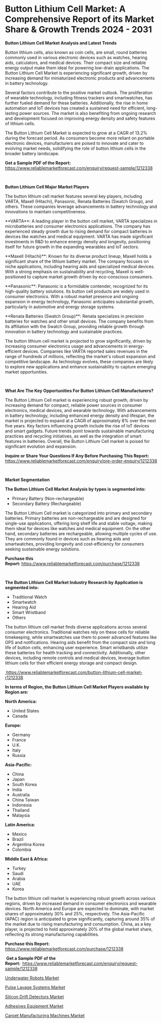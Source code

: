 <p><h1>Button Lithium Cell Market: A Comprehensive Report of its Market Share & Growth Trends 2024 - 2031</h1></p><p><strong>Button Lithium Cell Market Analysis and Latest Trends</strong></p>
<p><p>Button lithium cells, also known as coin cells, are small, round batteries commonly used in various electronic devices such as watches, hearing aids, calculators, and medical devices. Their compact size and reliable energy output make them ideal for powering low-drain applications. The Button Lithium Cell Market is experiencing significant growth, driven by increasing demand for miniaturized electronic products and advancements in battery technology.</p><p>Several factors contribute to the positive market outlook. The proliferation of wearable technology, including fitness trackers and smartwatches, has further fueled demand for these batteries. Additionally, the rise in home automation and IoT devices has created a sustained need for efficient, long-lasting power sources. The market is also benefiting from ongoing research and development focused on improving energy density and safety features of lithium cells.</p><p>The Button Lithium Cell Market is expected to grow at a CAGR of 13.2% during the forecast period. As consumers become more reliant on portable electronic devices, manufacturers are poised to innovate and cater to evolving market needs, solidifying the role of button lithium cells in the broader battery landscape.</p></p>
<p><strong>Get a Sample PDF of the Report:&nbsp;</strong> <a href="https://www.reliablemarketforecast.com/enquiry/request-sample/1212338?utm_campaign=1134&utm_medium=2&utm_source=Github&utm_content=ia&utm_term=17122024&utm_id=button-lithium-cell">https://www.reliablemarketforecast.com/enquiry/request-sample/1212338</a></p>
<p>&nbsp;</p>
<p><strong>Button Lithium Cell Major Market Players</strong></p>
<p><p>The button lithium cell market features several key players, including VARTA, Maxell (Hitachi), Panasonic, Renata Batteries (Swatch Group), and others. These companies leverage advancements in battery technology and innovations to maintain competitiveness.</p><p>**VARTA**: A leading player in the button cell market, VARTA specializes in microbatteries and consumer electronics applications. The company has experienced steady growth due to rising demand for compact batteries in devices like watches and medical equipment. VARTA has made significant investments in R&D to enhance energy density and longevity, positioning itself for future growth in the expanding wearables and IoT sectors.</p><p>**Maxell (Hitachi)**: Known for its diverse product lineup, Maxell holds a significant share of the lithium battery market. The company focuses on niche applications, including hearing aids and specialized medical devices. With a strong emphasis on sustainability and recycling, Maxell is well-positioned to capture market growth driven by eco-conscious consumers.</p><p>**Panasonic**: Panasonic is a formidable contender, recognized for its high-quality battery solutions. Its button cell products are widely used in consumer electronics. With a robust market presence and ongoing expansion in energy technology, Panasonic anticipates substantial growth, particularly in automotive and energy storage systems.</p><p>**Renata Batteries (Swatch Group)**: Renata specializes in precision batteries for watches and other small devices. The company benefits from its affiliation with the Swatch Group, providing reliable growth through innovation in battery technology and sustainable practices.</p><p>The button lithium cell market is projected to grow significantly, driven by increasing consumer electronics usage and advancements in energy-efficient devices. Companies like VARTA reported sales revenues in the range of hundreds of millions, reflecting the market's robust expansion and competitive landscape. As technology evolves, these companies are likely to explore new applications and enhance sustainability to capture emerging market opportunities.</p></p>
<p>&nbsp;</p>
<p><strong>What Are The Key Opportunities For Button Lithium Cell Manufacturers?</strong></p>
<p><p>The Button Lithium Cell market is experiencing robust growth, driven by increasing demand for compact, reliable power sources in consumer electronics, medical devices, and wearable technology. With advancements in battery technology, including enhanced energy density and lifespan, the market is projected to expand at a CAGR of approximately 8% over the next five years. Key factors influencing growth include the rise of IoT devices and smart gadgets. Future trends point towards sustainable manufacturing practices and recycling initiatives, as well as the integration of smart features in batteries. Overall, the Button Lithium Cell market is poised for significant evolution and expansion.</p></p>
<p><strong>Inquire or Share Your Questions If Any Before Purchasing This Report:</strong> <a href="https://www.reliablemarketforecast.com/enquiry/pre-order-enquiry/1212338?utm_campaign=1134&utm_medium=2&utm_source=Github&utm_content=ia&utm_term=17122024&utm_id=button-lithium-cell">https://www.reliablemarketforecast.com/enquiry/pre-order-enquiry/1212338</a></p>
<p>&nbsp;</p>
<p><strong>Market Segmentation</strong></p>
<p><strong>The Button Lithium Cell Market Analysis by types is segmented into:</strong></p>
<p><ul><li>Primary Battery (Non-rechargeable)</li><li>Secondary Battery (Rechargeable)</li></ul></p>
<p><p>The Button Lithium Cell market is categorized into primary and secondary batteries. Primary batteries are non-rechargeable and are designed for single-use applications, offering long shelf life and stable voltage, making them ideal for devices like watches and medical equipment. On the other hand, secondary batteries are rechargeable, allowing multiple cycles of use. They are commonly found in devices such as hearing aids and smartwatches, providing longevity and cost-efficiency for consumers seeking sustainable energy solutions.</p></p>
<p><strong>Purchase this Report:&nbsp;</strong><a href="https://www.reliablemarketforecast.com/purchase/1212338?utm_campaign=1134&utm_medium=2&utm_source=Github&utm_content=ia&utm_term=17122024&utm_id=button-lithium-cell">https://www.reliablemarketforecast.com/purchase/1212338</a></p>
<p>&nbsp;</p>
<p><strong>The Button Lithium Cell Market Industry Research by Application is segmented into:</strong></p>
<p><ul><li>Traditional Watch</li><li>Smartwatch</li><li>Hearing Aid</li><li>Smart Wristband</li><li>Others</li></ul></p>
<p><p>The button lithium cell market finds diverse applications across several consumer electronics. Traditional watches rely on these cells for reliable timekeeping, while smartwatches use them to power advanced features like GPS and notifications. Hearing aids benefit from the compact size and long life of button cells, enhancing user experience. Smart wristbands utilize these batteries for health tracking and connectivity. Additionally, other devices, including remote controls and medical devices, leverage button lithium cells for their efficient energy storage and compact design.</p></p>
<p><a href="https://www.reliablemarketforecast.com/button-lithium-cell-market-r1212338?utm_campaign=1134&utm_medium=2&utm_source=Github&utm_content=ia&utm_term=17122024&utm_id=button-lithium-cell">&nbsp;https://www.reliablemarketforecast.com/button-lithium-cell-market-r1212338</a></p>
<p><strong>In terms of Region, the Button Lithium Cell Market Players available by Region are:</strong></p>
<p>
    <p> <strong> North America: </strong>
        <ul>
            <li>United States</li>
            <li>Canada</li>
        </ul>
        </p> 
    <p> <strong> Europe: </strong>
        <ul>
            <li>Germany</li>
            <li>France</li>
            <li>U.K.</li>
            <li>Italy</li>
            <li>Russia</li>
        </ul>
        </p> 
    <p> <strong> Asia-Pacific: </strong>
        <ul>
            <li>China</li>
            <li>Japan</li>
            <li>South Korea</li>
            <li>India</li>
            <li>Australia</li>
            <li>China Taiwan</li>
            <li>Indonesia</li>
            <li>Thailand</li>
            <li>Malaysia</li>
        </ul>
        </p> 
    <p> <strong> Latin America: </strong>
        <ul>
            <li>Mexico</li>
            <li>Brazil</li>
            <li>Argentina Korea</li>
            <li>Colombia</li>
        </ul>
        </p> 
    <p> <strong> Middle East & Africa: </strong>
        <ul>
            <li>Turkey</li>
            <li>Saudi</li>
            <li>Arabia</li>
            <li>UAE</li>
            <li>Korea</li>
        </ul>
    </p>
    </p>
<p><p>The button lithium cell market is experiencing robust growth across various regions, driven by increased demand in consumer electronics and wearable devices. North America and Europe are expected to dominate, with market shares of approximately 30% and 25%, respectively. The Asia-Pacific (APAC) region is anticipated to grow significantly, capturing around 35% of the market due to rising manufacturing and consumption. China, as a key player, is projected to hold approximately 20% of the global market share, reflecting its strong manufacturing capabilities.</p></p>
<p><strong>Purchase this Report: </strong><a href="https://www.reliablemarketforecast.com/purchase/1212338?utm_campaign=1134&utm_medium=2&utm_source=Github&utm_content=ia&utm_term=17122024&utm_id=button-lithium-cell">https://www.reliablemarketforecast.com/purchase/1212338</a></p>
<p>&nbsp;<strong>Get a Sample PDF of the Report:&nbsp;&nbsp;</strong><a href="https://www.reliablemarketforecast.com/enquiry/request-sample/1212338?utm_campaign=1134&utm_medium=2&utm_source=Github&utm_content=ia&utm_term=17122024&utm_id=button-lithium-cell">https://www.reliablemarketforecast.com/enquiry/request-sample/1212338</a></p>
<p><strong></strong></p>
<p><p><a href="https://www.linkedin.com/pulse/impressive-size-global-underwater-robots-market-set-reach-new-eyycf?utm_campaign=1134&utm_medium=2&utm_source=Github&utm_content=ia&utm_term=17122024&utm_id=button-lithium-cell">Underwater Robots Market</a></p><p><a href="https://www.linkedin.com/pulse/pulse-lavage-systems-market-research-industry-data-forecasted-bispf?utm_campaign=1134&utm_medium=2&utm_source=Github&utm_content=ia&utm_term=17122024&utm_id=button-lithium-cell">Pulse Lavage Systems Market</a></p><p><a href="https://www.linkedin.com/pulse/recent-analysis-silicon-drift-detectors-market-highlights-trends-0vojf?utm_campaign=1134&utm_medium=2&utm_source=Github&utm_content=ia&utm_term=17122024&utm_id=button-lithium-cell">Silicon Drift Detectors Market</a></p><p><a href="https://www.linkedin.com/pulse/adhesives-equipment-market-trendssector-overview-andmarket-oaxsf?utm_campaign=1134&utm_medium=2&utm_source=Github&utm_content=ia&utm_term=17122024&utm_id=button-lithium-cell">Adhesives Equipment Market</a></p><p><a href="https://www.linkedin.com/pulse/carpet-manufacturing-machines-market-size-analysis-2024-rbosf?utm_campaign=1134&utm_medium=2&utm_source=Github&utm_content=ia&utm_term=17122024&utm_id=button-lithium-cell">Carpet Manufacturing Machines Market</a></p></p>